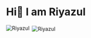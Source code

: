 <h1 align='centre'> Hi👋 I am Riyazul </h1>

<!--
**Riyazul555/Riyazul555** is a ✨ _special_ ✨ repository because its `README.md` (this file) appears on your GitHub profile.

Here are some ideas to get you started:

- 🔭 I’m currently working on ...
- 🌱 I’m currently learning ...
- 👯 I’m looking to collaborate on ...
- 🤔 I’m looking for help with ...
- 💬 Ask me about ...
- 📫 How to reach me: ...
- 😄 Pronouns: ...
- ⚡ Fun fact: ...
-->
<p><img align="left" src="https://github-readme-stats.vercel.app/api/top-langs?username=Riyazul555&show_icons=true&locale=en&layout=compact" alt="Riyazul" /></p>
<p>&nbsp;<img align="center" src="https://github-readme-stats.vercel.app/api?username=Riyazul555&show_icons=true&locale=en" alt="Riyazul" /></p>
